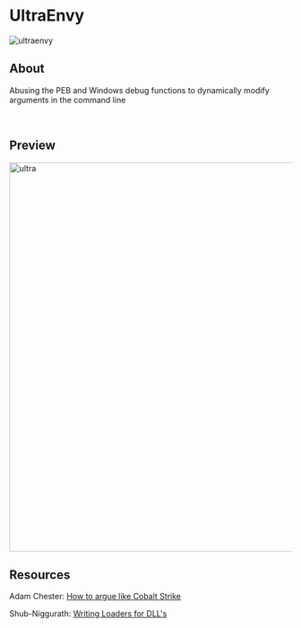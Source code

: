 # UltraEnvy
![ultraenvy](https://github.com/user-attachments/assets/94efdc04-2a60-4c98-8eda-b575c7b4d2a3)


## About
Abusing the PEB and Windows debug functions to dynamically modify arguments in the command line

<br>

## Preview 
<img width="694" alt="ultra" src="https://github.com/user-attachments/assets/0a7d32ad-cb87-4403-8b5d-8fe5a24dde27">

<br>

## Resources
Adam Chester: [How to argue like Cobalt Strike](https://blog.xpnsec.com/how-to-argue-like-cobalt-strike/)

Shub-Niggurath: [Writing Loaders for DLL's](https://www.arteam.accessroot.com/download1571.html?view.179)
